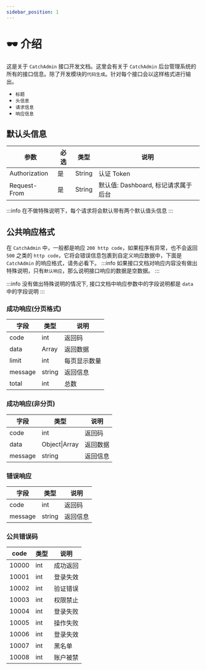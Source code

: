 ```yaml
---
sidebar_position: 1
---
```

# 🕶️ 介绍
这是关于 `CatchAdmin` 接口开发文档。这里会有关于 `CatchAdmin` 后台管理系统的所有的接口信息。除了开发模块的`代码生成`。针对每个接口会以这样格式进行输出。
- `标题`
- `头信息`
- `请求信息`
- `响应信息`

## 默认头信息
|参数|必选|类型|说明
|  ---- | ---- |----|-----
|Authorization|是|String|认证 Token
|Request-From|是|String|默认值: Dashboard, 标记请求属于后台
:::info
在不做特殊说明下，每个请求将会默认带有两个默认值头信息
:::

## 公共响应格式
在 `CatchAdmin` 中，一般都是响应 `200 http code`，如果程序有异常，也不会返回 `500` 之类的 `http code`，它将会错误信息包裹到自定义响应数据中，下面是 `CatchAdmin` 的响应格式，请务必看下。
:::info
如果接口文档对响应内容没有做出特殊说明，只有`默认响应`，那么说明接口响应的数据是空数据。
:::

:::info
没有做出特殊说明的情况下, 接口文档中响应参数中的字段说明都是 `data` 中的字段说明
:::
### 成功响应(分页格式)
|  字段   | 类型  |说明
|  ---- | ---- |----
| code  | int |返回码
| data  |  Array|返回数据
| limit  |  int|每页显示数量
| message  | string |返回信息
| total  | int |总数


### 成功响应(非分页)
|  字段   | 类型  |说明
|  ---- | ---- |----
| code  | int |返回码
| data  |  Object\|Array |返回数据
| message  | string |返回信息

### 错误响应
|  字段   | 类型  |说明
|  ---- | ---- |----
| code  | int |返回码
| message  | string |返回信息


### 公共错误码
|  code   | 类型  |说明
|  ---- | ---- |----
| 10000  | int |成功返回
| 10001  | int |登录失效
| 10002  | int |验证错误
| 10003  | int |权限禁止
| 10004  | int |登录失败
| 10005  | int |操作失败
| 10006  | int |登录失效
| 10007  | int |黑名单
| 10008  | int |账户被禁

